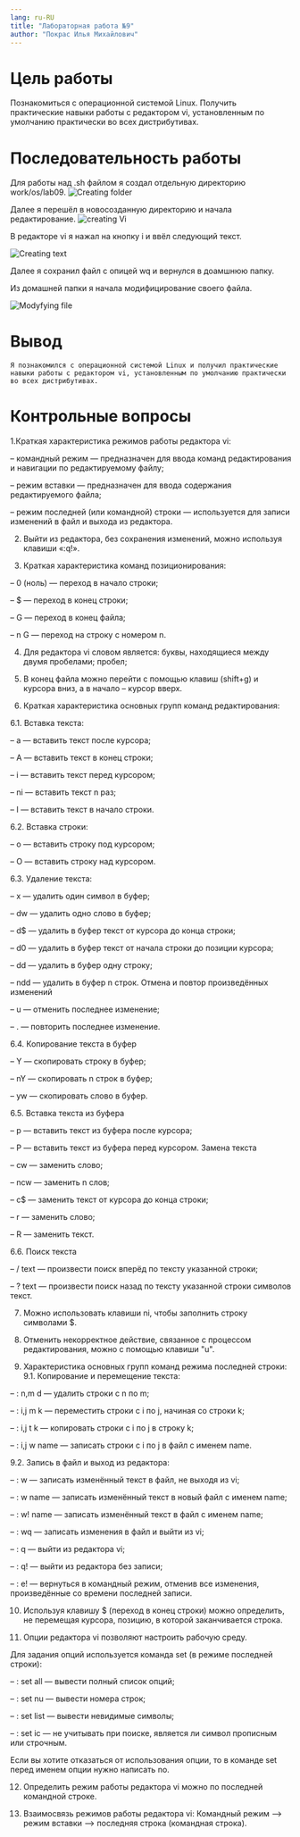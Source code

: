 ```yaml
---
lang: ru-RU
title: "Лабораторная работа №9"
author: "Покрас Илья Михайлович"
---
```


# Цель работы

Познакомиться с операционной системой Linux. Получить практические навыки работы с редактором vi, установленным по умолчанию практически во всех дистрибутивах.

# Последовательность работы

Для работы над .sh файлом я создал отдельную директорию work/os/lab09.
![Creating folder](https://imgur.com/trRDGrZ.png)

Далее я перешёл в новосозданную директорию и начала редактирование.
![creating Vi](https://imgur.com/Sm0sLCV.png)

В редакторе vi я нажал на кнопку i и ввёл следующий текст.

![Creating text](https://imgur.com/hytNcUW.png)

Далее я сохранил файл с опицей wq и вернулся в доамшнюю папку.

Из домашней папки я начала модифицирование своего файла.

![Modyfying file](https://imgur.com/b0zm29c.png)

# Вывод
```
Я познакомился с операционной системой Linux и получил практические навыки работы с редактором vi, установленным по умолчанию практически во всех дистрибутивах.
```

# Контрольные вопросы
1.Краткая характеристика режимов работы редактора vi:

– командный режим — предназначен для ввода команд редактирования и навигации по редактируемому файлу;

– режим вставки — предназначен для ввода содержания редактируемого файла;

– режим последней (или командной) строки — используется для записи изменений
в файл и выхода из редактора.

2. Выйти из редактора, без сохранения изменений, можно используя клавиши «:q!».

3. Краткая характеристика команд позиционирования:

– 0 (ноль) — переход в начало строки;

– $ — переход в конец строки;

– G — переход в конец файла;

– n G — переход на строку с номером n.

4. Для редактора vi словом является: буквы, находящиеся между двумя пробелами;
пробел;

5. В конец файла можно перейти с помощью клавиш (shift+g) и курсора вниз, а в начало – курсор вверх.

6. Краткая характеристика основных групп команд редактирования:

6.1. Вставка текста:

– а — вставить текст после курсора;

– А — вставить текст в конец строки;

– i — вставить текст перед курсором;

– ni — вставить текст n раз;

– I — вставить текст в начало строки.

6.2. Вставка строки:

– о — вставить строку под курсором;

– О — вставить строку над курсором.

6.3. Удаление текста:

– x — удалить один символ в буфер;

– dw — удалить одно слово в буфер;

– d$ — удалить в буфер текст от курсора до конца строки;

– d0 — удалить в буфер текст от начала строки до позиции курсора;

– dd — удалить в буфер одну строку;

– ndd — удалить в буфер n строк. Отмена и повтор произведённых изменений

– u — отменить последнее изменение;

– . — повторить последнее изменение.

6.4. Копирование текста в буфер

– Y — скопировать строку в буфер;

– nY — скопировать n строк в буфер;

– yw — скопировать слово в буфер.

6.5. Вставка текста из буфера

– p — вставить текст из буфера после курсора;

– P — вставить текст из буфера перед курсором. Замена текста

– cw — заменить слово;

– ncw — заменить n слов;

– c$ — заменить текст от курсора до конца строки;

– r — заменить слово;

– R — заменить текст.

6.6. Поиск текста

– / text — произвести поиск вперёд по тексту указанной строки;

– ? text — произвести поиск назад по тексту указанной строки символов текст.

7. Можно использовать клавиши ni, чтобы заполнить строку символами $.

8. Отменить некорректное действие, связанное с процессом редактирования, можно с помощью клавиши "u".

9. Характеристика основных групп команд режима последней строки:
9.1. Копирование и перемещение текста:

– : n,m d — удалить строки с n по m;

– : i,j m k — переместить строки с i по j, начиная со строки k;

– : i,j t k — копировать строки с i по j в строку k;

– : i,j w name — записать строки с i по j в файл с именем name.

9.2. Запись в файл и выход из редактора:

– : w — записать изменённый текст в файл, не выходя из vi;

– : w name — записать изменённый текст в новый файл с именем name;

– : w! name — записать изменённый текст в файл с именем name;

– : wq — записать изменения в файл и выйти из vi;

– : q — выйти из редактора vi;

– : q! — выйти из редактора без записи;

– : e! — вернуться в командный режим, отменив все изменения, произведённые со времени последней записи.

10. Используя клавишу $ (переход в конец строки) можно определить, не перемещая курсора, позицию, в которой заканчивается строка.

11. Опции редактора vi позволяют настроить рабочую среду.

Для задания опций используется команда set (в режиме последней строки):

– : set all — вывести полный список опций;

– : set nu — вывести номера строк;

– : set list — вывести невидимые символы;

– : set ic — не учитывать при поиске, является ли символ прописным или
строчным.

Если вы хотите отказаться от использования опции, то в команде set перед именем опции нужно написать no.

12. Определить режим работы редактора vi можно по последней командной строке.

13. Взаимосвязь режимов работы редактора vi:
 Командный режим  –> режим вставки –> последняя строка (командная строка).